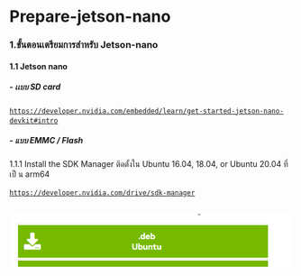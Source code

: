# Prepare-jetson-nano
### 1.ขั้นตอนเตรียมการสำหรับ Jetson-nano
#### 1.1 Jetson nano
##### - เเบบ SD card
<code>https://developer.nvidia.com/embedded/learn/get-started-jetson-nano-devkit#intro</code>
##### - แบบ EMMC / Flash
<p>1.1.1 Install the SDK Manager ติดตั้งใน Ubuntu 16.04, 18.04, or Ubuntu 20.04 ที่เป็ น arm64</p>
<a href="https://developer.nvidia.com/drive/sdk-manager"><code>https://developer.nvidia.com/drive/sdk-manager</code></a>
<br><br>
<p align="center">
  <img src="img/1.png" />
</p>
